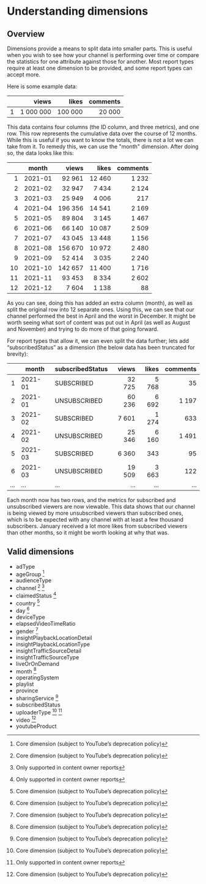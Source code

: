 # Understanding dimensions

## Overview

Dimensions provide a means to split data into smaller parts. This is useful when you wish to see how your channel is performing over time or compare the statistics for one attribute against those for another. Most report types require at least one dimension to be provided, and some report types can accept more.

Here is some example data:

|   | views     | likes   | comments |
|--:|----------:|--------:|---------:|
| 1 | 1 000 000 | 100 000 | 20 000   |

This data contains four columns (the ID column, and three metrics), and one row. This row represents the cumulative data over the course of 12 months. While this is useful if you want to know the totals, there is not a lot we can take from it. To remedy this, we can use the "month" dimension. After doing so, the data looks like this:

|    | month   | views   | likes  | comments |
|---:|---------|--------:|-------:|---------:|
|  1 | 2021-01 | 92 961  | 12 460 | 1 232    |
|  2 | 2021-02 | 32 947  | 7 434  | 2 124    |
|  3 | 2021-03 | 25 949  | 4 006  | 217      |
|  4 | 2021-04 | 196 356 | 14 541 | 2 169    |
|  5 | 2021-05 | 89 804  | 3 145  | 1 467    |
|  6 | 2021-06 | 66 140  | 10 087 | 2 509    |
|  7 | 2021-07 | 43 045  | 13 448 | 1 156    |
|  8 | 2021-08 | 156 670 | 10 972 | 2 480    |
|  9 | 2021-09 | 52 414  | 3 035  | 2 240    |
| 10 | 2021-10 | 142 657 | 11 400 | 1 716    |
| 11 | 2021-11 | 93 453  | 8 334  | 2 602    |
| 12 | 2021-12 | 7 604   | 1 138  | 88       |

As you can see, doing this has added an extra column (month), as well as split the original row into 12 separate ones. Using this, we can see that our channel performed the best in April and the worst in December. It might be worth seeing what sort of content was put out in April (as well as August and November) and trying to do more of that going forward.

For report types that allow it, we can even split the data further; lets add “subscribedStatus” as a dimension (the below data has been truncated for brevity):

|    | month   |subscribedStatus | views   | likes  | comments |
|---:|---------|-----------------|--------:|-------:|---------:|
|  1 | 2021-01 | SUBSCRIBED      | 32 725  | 5 768  | 35       |
|  2 | 2021-01 | UNSUBSCRIBED    | 60 236  | 6 692  | 1 197    |
|  3 | 2021-02 | SUBSCRIBED      | 7 601   | 1 274  | 633      |
|  4 | 2021-02 | UNSUBSCRIBED    | 25 346  | 6 160  | 1 491    |
|  5 | 2021-03 | SUBSCRIBED      | 6 360   | 343    | 95       |
|  6 | 2021-03 | UNSUBSCRIBED    | 19 509  | 3 663  | 122      |
|... | ...     | ...             | ...     | ...    | ...      |

Each month now has two rows, and the metrics for subscribed and unsubscribed viewers are now viewable. This data shows that our channel is being viewed by more unsubscribed viewers than subscribed ones, which is to be expected with any channel with at least a few thousand subscribers. January received a lot more likes from subscribed viewers than other months, so it might be worth looking at why that was.

## Valid dimensions

* adType
* ageGroup [^1]
* audienceType
* channel [^1] [^2]
* claimedStatus [^2]
* country [^1]
* day [^1]
* deviceType
* elapsedVideoTimeRatio
* gender [^1]
* insightPlaybackLocationDetail
* insightPlaybackLocationType
* insightTrafficSourceDetail
* insightTrafficSourceType
* liveOrOnDemand
* month [^1]
* operatingSystem
* playlist
* province
* sharingService [^1]
* subscribedStatus
* uploaderType [^1] [^2]
* video [^1]
* youtubeProduct

[^1]: Core dimension (subject to YouTube’s deprecation policy)
[^2]: Only supported in content owner reports
